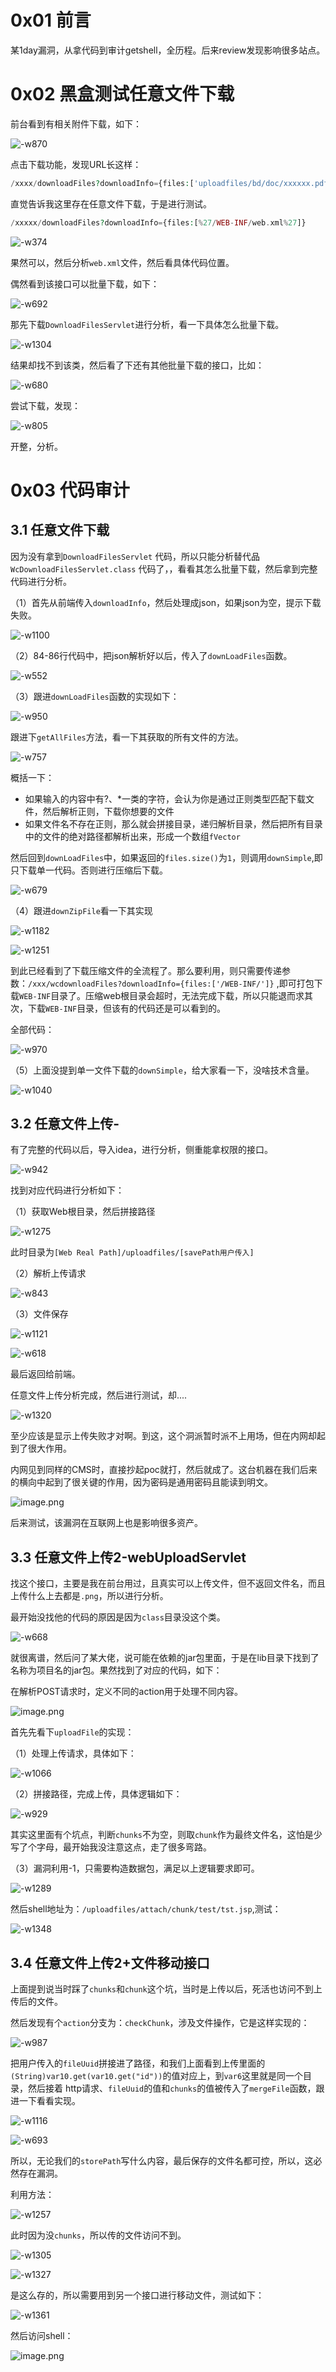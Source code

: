 0x01 前言
=======

某1day漏洞，从拿代码到审计getshell，全历程。后来review发现影响很多站点。

0x02 黑盒测试任意文件下载
===============

前台看到有相关附件下载，如下：

![-w870](https://shs3.b.qianxin.com/attack_forum/2022/08/attach-d96e8ec4d2d81e78e71d6314d1dfa1911eeea613.jpg)

点击下载功能，发现URL长这样：

```php
/xxxx/downloadFiles?downloadInfo={files:['uploadfiles/bd/doc/xxxxxx.pdf']}
```

直觉告诉我这里存在任意文件下载，于是进行测试。

```php
/xxxxx/downloadFiles?downloadInfo={files:[%27/WEB-INF/web.xml%27]}
```

![-w374](https://shs3.b.qianxin.com/attack_forum/2022/08/attach-3fffe453ef207f5a67a10f40714375cd54494cf7.jpg)

果然可以，然后分析`web.xml`文件，然后看具体代码位置。

偶然看到该接口可以批量下载，如下：

![-w692](https://shs3.b.qianxin.com/attack_forum/2022/08/attach-2877c289f75f8b96568c872700f13fc404c0497e.jpg)

那先下载`DownloadFilesServlet`进行分析，看一下具体怎么批量下载。

![-w1304](https://shs3.b.qianxin.com/attack_forum/2022/08/attach-4b232ea5f984e1e642a2dd3e1cef516216a4ec65.jpg)

结果却找不到该类，然后看了下还有其他批量下载的接口，比如：

![-w680](https://shs3.b.qianxin.com/attack_forum/2022/08/attach-912c25c00f48b31b69082a0c82498f4930e15136.jpg)

尝试下载，发现：

![-w805](https://shs3.b.qianxin.com/attack_forum/2022/08/attach-dec4d982f80a3c423d3ac10dc12cc834db37d777.jpg)

开整，分析。

0x03 代码审计
=========

3.1 任意文件下载
----------

因为没有拿到`DownloadFilesServlet` 代码，所以只能分析替代品`WcDownloadFilesServlet.class` 代码了，，看看其怎么批量下载，然后拿到完整代码进行分析。

（1）首先从前端传入`downloadInfo`，然后处理成json，如果json为空，提示下载失败。

![-w1100](https://shs3.b.qianxin.com/attack_forum/2022/08/attach-890e583dc9ac2fc16946ce4c35434b52fdb6cfce.jpg)

（2）84-86行代码中，把json解析好以后，传入了`downLoadFiles`函数。

![-w552](https://shs3.b.qianxin.com/attack_forum/2022/08/attach-e800790a3cb48d7e5c2ec937c7f66f8b94c6287e.jpg)

（3）跟进`downLoadFiles`函数的实现如下：

![-w950](https://shs3.b.qianxin.com/attack_forum/2022/08/attach-d01b945ee52778dcc06fbf9932edc482ec1cb79b.jpg)

跟进下`getAllFiles`方法，看一下其获取的所有文件的方法。

![-w757](https://shs3.b.qianxin.com/attack_forum/2022/08/attach-80ade2e940564e6f42ade42ff4ee5bcccb854e96.jpg)

概括一下：

- 如果输入的内容中有?、\*一类的字符，会认为你是通过正则类型匹配下载文件，然后解析正则，下载你想要的文件
- 如果文件名不存在正则，那么就会拼接目录，递归解析目录，然后把所有目录中的文件的绝对路径都解析出来，形成一个数组`fVector`

然后回到`downLoadFiles`中，如果返回的`files.size()`为`1`，则调用`downSimple`,即只下载单一代码。否则进行压缩后下载。

![-w679](https://shs3.b.qianxin.com/attack_forum/2022/08/attach-f09b7b84e21994eefc25201d290ab54169eab736.jpg)

（4）跟进`downZipFile`看一下其实现

![-w1182](https://shs3.b.qianxin.com/attack_forum/2022/08/attach-c0c555b01dd5de73153215cf5657fb50d6a47e49.jpg)

![-w1251](https://shs3.b.qianxin.com/attack_forum/2022/08/attach-fa5dfcc755504a3d9e73c979e272cad8aa385c72.jpg)

到此已经看到了下载压缩文件的全流程了。那么要利用，则只需要传递参数：`/xxx/wcdownloadFiles?downloadInfo={files:['/WEB-INF/']}` ,即可打包下载`WEB-INF`目录了。压缩web根目录会超时，无法完成下载，所以只能退而求其次，下载`WEB-INF`目录，但该有的代码还是可以看到的。

全部代码：

![-w970](https://shs3.b.qianxin.com/attack_forum/2022/08/attach-4dc444840f599e9c8e4d14b9fe59cc1fc93f27cb.jpg)

（5）上面没提到单一文件下载的`downSimple`，给大家看一下，没啥技术含量。

![-w1040](https://shs3.b.qianxin.com/attack_forum/2022/08/attach-8402823f4a4485a0f7187d6c23c2b197c8f64374.jpg)

3.2 任意文件上传-
-----------

有了完整的代码以后，导入idea，进行分析，侧重能拿权限的接口。

![-w942](https://shs3.b.qianxin.com/attack_forum/2022/08/attach-906c5b7898059d963eceb3fcd4621b5390a3c605.jpg)

找到对应代码进行分析如下：

（1）获取Web根目录，然后拼接路径

![-w1275](https://shs3.b.qianxin.com/attack_forum/2022/08/attach-5f108ea7e12a48d9d9e9a229fb795c2d7811a1c2.jpg)

此时目录为`[Web Real Path]/uploadfiles/[savePath用户传入]`

（2）解析上传请求

![-w843](https://shs3.b.qianxin.com/attack_forum/2022/08/attach-ec9a3493ed3a997407b3af6cd29eaeefa9790e9b.jpg)

（3）文件保存

![-w1121](https://shs3.b.qianxin.com/attack_forum/2022/08/attach-c3a460876bbe4064783a276c1d8e28ac86f47212.jpg)

![-w618](https://shs3.b.qianxin.com/attack_forum/2022/08/attach-d19980cc64e37a39be4d313660246477a7de020b.jpg)

最后返回给前端。

任意文件上传分析完成，然后进行测试，却....

![-w1320](https://shs3.b.qianxin.com/attack_forum/2022/08/attach-6b1ec1b959a7b64fa2f766cbf3c6c664cffc9c77.jpg)

至少应该是显示上传失败才对啊。到这，这个洞派暂时派不上用场，但在内网却起到了很大作用。

内网见到同样的CMS时，直接抄起poc就打，然后就成了。这台机器在我们后来的横向中起到了很关键的作用，因为密码是通用密码且能读到明文。

![image.png](https://shs3.b.qianxin.com/attack_forum/2022/08/attach-5f1f8ffc0a5122a9ed91cf27c5ac75fd95735eda.png)

后来测试，该漏洞在互联网上也是影响很多资产。

3.3 任意文件上传2-webUploadServlet
----------------------------

找这个接口，主要是我在前台用过，且真实可以上传文件，但不返回文件名，而且上传什么上去都是`.png`，所以进行分析。

最开始没找他的代码的原因是因为`class`目录没这个类。

![-w668](https://shs3.b.qianxin.com/attack_forum/2022/08/attach-e78e7c76bb2830cf793700fa7d3350739b0b8804.jpg)

就很离谱，然后问了某大佬，说可能在依赖的jar包里面，于是在lib目录下找到了名称为项目名的jar包。果然找到了对应的代码，如下：

在解析POST请求时，定义不同的action用于处理不同内容。

![image.png](https://shs3.b.qianxin.com/attack_forum/2022/08/attach-704ff0185bd6456f96a81d971c1c88a50ae4477b.png)

首先先看下`uploadFile`的实现：

（1）处理上传请求，具体如下：

![-w1066](https://shs3.b.qianxin.com/attack_forum/2022/08/attach-d62558a6b1896fa069f7d2facca5bd354e277f58.jpg)

（2）拼接路径，完成上传，具体逻辑如下：

![-w929](https://shs3.b.qianxin.com/attack_forum/2022/08/attach-45e7f42864fafb25b92dd76fa09ca5cae3a461be.jpg)

其实这里面有个坑点，判断`chunks`不为空，则取`chunk`作为最终文件名，这怕是少写了个字母，最开始我没注意这点，走了很多弯路。

（3）漏洞利用-1，只需要构造数据包，满足以上逻辑要求即可。

![-w1289](https://shs3.b.qianxin.com/attack_forum/2022/08/attach-a96851a913d94a9f2cc0d973c59eeeddfc7cc449.jpg)

然后shell地址为：`/uploadfiles/attach/chunk/test/tst.jsp`,测试：

![-w1348](https://shs3.b.qianxin.com/attack_forum/2022/08/attach-1b70824e6277bbc28915fe1ec48000b7619ec203.jpg)

3.4 任意文件上传2+文件移动接口
------------------

上面提到说当时踩了`chunks`和`chunk`这个坑，当时是上传以后，死活也访问不到上传后的文件。

然后发现有个`action`分支为：`checkChunk`，涉及文件操作，它是这样实现的：

![-w987](https://shs3.b.qianxin.com/attack_forum/2022/08/attach-7e09df1f43cff62488855ce68f36da7e24869ca4.jpg)

把用户传入的`fileUuid`拼接进了路径，和我们上面看到上传里面的`(String)var10.get(var10.get("id"))`的值对应上，到`var6`这里就是同一个目录，然后接着 http请求、`fileUuid`的值和`chunks`的值被传入了`mergeFile`函数，跟进一下看看实现。

![-w1116](https://shs3.b.qianxin.com/attack_forum/2022/08/attach-fe0abe3716389c084dd927d79d8bc59793e463c4.jpg)

![-w693](https://shs3.b.qianxin.com/attack_forum/2022/08/attach-1573dace0efb2e04a351d0505f081d32901ff82a.jpg)

所以，无论我们的`storePath`写什么内容，最后保存的文件名都可控，所以，这必然存在漏洞。

利用方法：

![-w1257](https://shs3.b.qianxin.com/attack_forum/2022/08/attach-14d6b670e25703dae816236a69d0cd7758922cdb.jpg)

此时因为没`chunks`，所以传的文件访问不到。

![-w1305](https://shs3.b.qianxin.com/attack_forum/2022/08/attach-ed41b7f04eb4b0d0e282ef4bef00d214d9823f82.jpg)

![-w1327](https://shs3.b.qianxin.com/attack_forum/2022/08/attach-b620392ea86fa58b54dedc97b4ba17e357b6adb7.jpg)

是这么存的，所以需要用到另一个接口进行移动文件，测试如下：

![-w1361](https://shs3.b.qianxin.com/attack_forum/2022/08/attach-94772582b3920c8a404d1b5dc7b5ccf7dd82126b.jpg)

然后访问shell：

![image.png](https://shs3.b.qianxin.com/attack_forum/2022/08/attach-afbd1dd616b0ffebd03eaf21f1398313e08f9fd0.png)